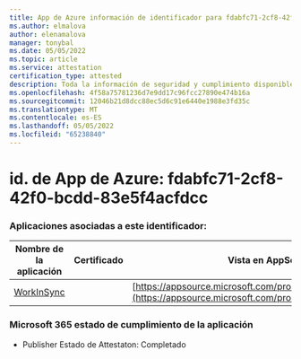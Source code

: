 ```yaml
---
title: App de Azure información de identificador para fdabfc71-2cf8-42f0-bcdd-83e5f4acfdcc
ms.author: elmalova
author: elenamalova
manager: tonybal
ms.date: 05/05/2022
ms.topic: article
ms.service: attestation
certification_type: attested
description: Toda la información de seguridad y cumplimiento disponible para fdabfc71-2cf8-42f0-bcdd-83e5f4acfdcc.
ms.openlocfilehash: 4f58a75781236d7e9dd17c96fcc27890e474b16a
ms.sourcegitcommit: 12046b21d8dcc88ec5d6c91e6440e1988e3fd35c
ms.translationtype: MT
ms.contentlocale: es-ES
ms.lasthandoff: 05/05/2022
ms.locfileid: "65238840"
---
```

# <a name="azure-app-id-fdabfc71-2cf8-42f0-bcdd-83e5f4acfdcc"></a>id. de App de Azure: fdabfc71-2cf8-42f0-bcdd-83e5f4acfdcc


### <a name="apps-associated-with-this-id"></a>Aplicaciones asociadas a este identificador:
| **Nombre de la aplicación** | **Certificado** | **Vista en AppSource** |
|--------------|---------------|-----------------------|
| [WorkInSync](../forward/WA200002974.md) |  | [https://appsource.microsoft.com/product/office/WA200002974](https://appsource.microsoft.com/product/office/WA200002974) |

### <a name="microsoft-365-app-compliance-status"></a>Microsoft 365 estado de cumplimiento de la aplicación
- Publisher Estado de Attestaton: Completado
